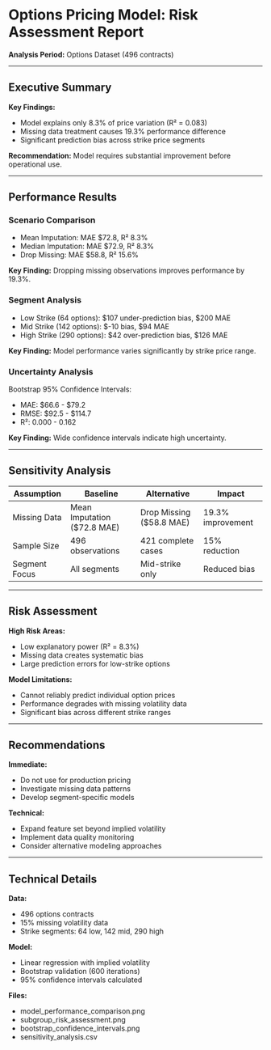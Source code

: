 # Options Pricing Model: Risk Assessment Report

**Analysis Period:** Options Dataset (496 contracts)  

---

## Executive Summary

**Key Findings:**
- Model explains only 8.3% of price variation (R² = 0.083)
- Missing data treatment causes 19.3% performance difference
- Significant prediction bias across strike price segments

**Recommendation:**
Model requires substantial improvement before operational use.

---

## Performance Results

### Scenario Comparison
- Mean Imputation: MAE $72.8, R² 8.3%
- Median Imputation: MAE $72.9, R² 8.3%
- Drop Missing: MAE $58.8, R² 15.6%

**Key Finding:** Dropping missing observations improves performance by 19.3%.

### Segment Analysis
- Low Strike (64 options): $107 under-prediction bias, $200 MAE
- Mid Strike (142 options): $-10 bias, $94 MAE
- High Strike (290 options): $42 over-prediction bias, $126 MAE

**Key Finding:** Model performance varies significantly by strike price range.

### Uncertainty Analysis
Bootstrap 95% Confidence Intervals:
- MAE: $66.6 - $79.2
- RMSE: $92.5 - $114.7
- R²: 0.000 - 0.162

**Key Finding:** Wide confidence intervals indicate high uncertainty.

---

## Sensitivity Analysis

| Assumption | Baseline | Alternative | Impact |
|---|---|---|---|
| Missing Data | Mean Imputation ($72.8 MAE) | Drop Missing ($58.8 MAE) | 19.3% improvement |
| Sample Size | 496 observations | 421 complete cases | 15% reduction |
| Segment Focus | All segments | Mid-strike only | Reduced bias |

---

## Risk Assessment

**High Risk Areas:**
- Low explanatory power (R² = 8.3%)
- Missing data creates systematic bias
- Large prediction errors for low-strike options

**Model Limitations:**
- Cannot reliably predict individual option prices
- Performance degrades with missing volatility data
- Significant bias across different strike ranges

---

## Recommendations

**Immediate:**
- Do not use for production pricing
- Investigate missing data patterns
- Develop segment-specific models

**Technical:**
- Expand feature set beyond implied volatility
- Implement data quality monitoring
- Consider alternative modeling approaches

---

## Technical Details

**Data:**
- 496 options contracts
- 15% missing volatility data
- Strike segments: 64 low, 142 mid, 290 high

**Model:**
- Linear regression with implied volatility
- Bootstrap validation (600 iterations)
- 95% confidence intervals calculated

**Files:**
- model_performance_comparison.png
- subgroup_risk_assessment.png
- bootstrap_confidence_intervals.png
- sensitivity_analysis.csv